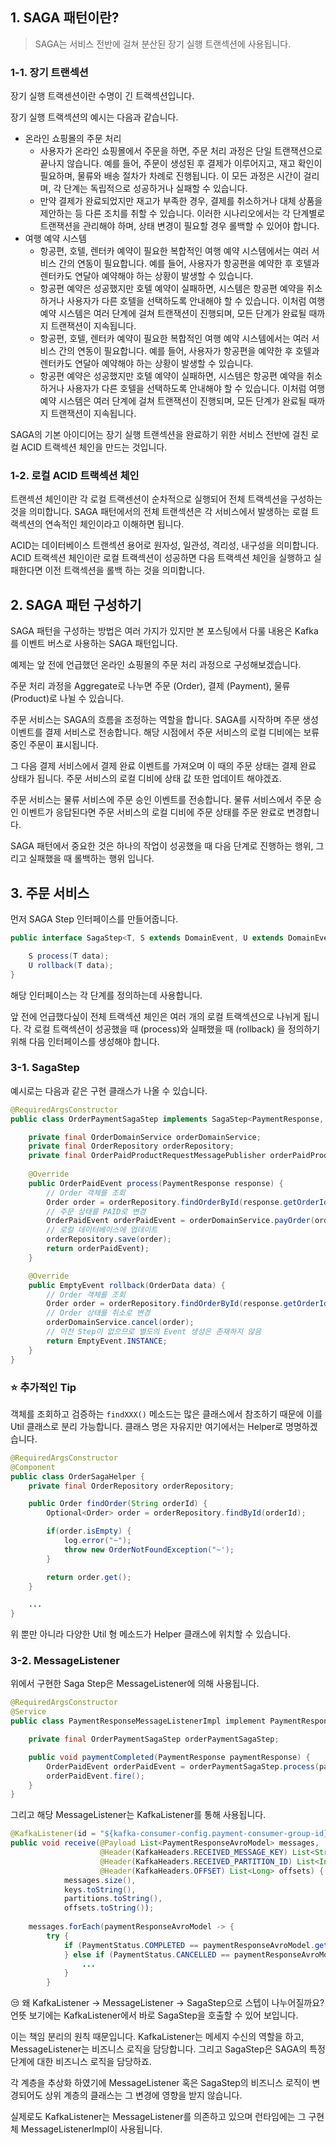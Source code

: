 ## 1. SAGA 패턴이란?
> SAGA는 서비스 전반에 걸쳐 분산된 장기 실행 트랜섹션에 사용됩니다.

### 1-1. 장기 트랜섹션 
장기 실행 트랙센션이란 수명이 긴 트랙섹션입니다. 

장기 실행 트랙섹션의 예시는 다음과 같습니다.
- 온라인 쇼핑몰의 주문 처리
    - 사용자가 온라인 쇼핑몰에서 주문을 하면, 주문 처리 과정은 단일 트랜잭션으로 끝나지 않습니다. 예를 들어, 주문이 생성된 후 결제가 이루어지고, 재고 확인이 필요하며, 물류와 배송 절차가 차례로 진행됩니다. 이 모든 과정은 시간이 걸리며, 각 단계는 독립적으로 성공하거나 실패할 수 있습니다.
    - 만약 결제가 완료되었지만 재고가 부족한 경우, 결제를 취소하거나 대체 상품을 제안하는 등 다른 조치를 취할 수 있습니다. 이러한 시나리오에서는 각 단계별로 트랜잭션을 관리해야 하며, 상태 변경이 필요할 경우 롤백할 수 있어야 합니다.
- 여행 예약 시스템
    - 항공편, 호텔, 렌터카 예약이 필요한 복합적인 여행 예약 시스템에서는 여러 서비스 간의 연동이 필요합니다. 예를 들어, 사용자가 항공편을 예약한 후 호텔과 렌터카도 연달아 예약해야 하는 상황이 발생할 수 있습니다.
    - 항공편 예약은 성공했지만 호텔 예약이 실패하면, 시스템은 항공편 예약을 취소하거나 사용자가 다른 호텔을 선택하도록 안내해야 할 수 있습니다. 이처럼 여행 예약 시스템은 여러 단계에 걸쳐 트랜잭션이 진행되며, 모든 단계가 완료될 때까지 트랜잭션이 지속됩니다.
    - 항공편, 호텔, 렌터카 예약이 필요한 복합적인 여행 예약 시스템에서는 여러 서비스 간의 연동이 필요합니다. 예를 들어, 사용자가 항공편을 예약한 후 호텔과 렌터카도 연달아 예약해야 하는 상황이 발생할 수 있습니다.
    - 항공편 예약은 성공했지만 호텔 예약이 실패하면, 시스템은 항공편 예약을 취소하거나 사용자가 다른 호텔을 선택하도록 안내해야 할 수 있습니다. 이처럼 여행 예약 시스템은 여러 단계에 걸쳐 트랜잭션이 진행되며, 모든 단계가 완료될 때까지 트랜잭션이 지속됩니다.

SAGA의 기본 아이디어는 장기 실행 트랜섹션을 완료하기 위한 서비스 전반에 걸친 로컬 ACID 트랙섹션 체인을 만드는 것입니다.

### 1-2. 로컬 ACID 트랙섹션 체인 
트랜섹션 체인이란 각 로컬 트랙센션이 순차적으로 실행되어 전체 트랙섹션을 구성하는 것을 의미합니다. SAGA 패턴에서의 전체 트랜섹션은 각 서비스에서 발생하는 로컬 트랙섹션의 연속적인 체인이라고 이해하면 됩니다. 

ACID는 데이터베이스 트랜섹션 용어로 원자성, 일관성, 격리성, 내구성을 의미합니다. ACID 트랙섹션 체인이란 로컬 트랙섹션이 성공하면 다음 트랙섹션 체인을 실행하고 실패한다면 이전 트랙섹션을 롤백 하는 것을 의미합니다. 

## 2. SAGA 패턴 구성하기 
SAGA 패턴을 구성하는 방법은 여러 가지가 있지만 본 포스팅에서 다룰 내용은 Kafka를 이벤트 버스로 사용하는 SAGA 패턴입니다. 

예제는 앞 전에 언급했던 온라인 쇼핑몰의 주문 처리 과정으로 구성해보겠습니다. 

주문 처리 과정을 Aggregate로 나누면 주문 (Order), 결제 (Payment), 물류 (Product)로 나뉠 수 있습니다. 

주문 서비스는 SAGA의 흐름을 조정하는 역할을 합니다. 
SAGA를 시작하며 주문 생성 이벤트를 결제 서비스로 전송합니다. 해당 시점에서 주문 서비스의 로컬 디비에는 보류 중인 주문이 표시됩니다. 

그 다음 결제 서비스에서 결제 완료 이벤트를 가져오며 이 때의 주문 상태는 결제 완료 상태가 됩니다. 주문 서비스의 로컬 디비에 상태 값 또한 업데이트 해야겠죠. 

주문 서비스는 물류 서비스에 주문 승인 이벤트를 전송합니다. 물류 서비스에서 주문 승인 이벤트가 응답된다면 주문 서비스의 로컬 디비에 주문 상태를 주문 완료로 변경합니다.  

SAGA 패턴에서 중요한 것은 하나의 작업이 성공했을 때 다음 단계로 진행하는 행위, 그리고 실패했을 때 롤백하는 행위 입니다. 

## 3. 주문 서비스 
먼저 SAGA Step 인터페이스를 만들어줍니다. 
```java
public interface SagaStep<T, S extends DomainEvent, U extends DomainEvent> {

	S process(T data);
	U rollback(T data);
}
```

해당 인터페이스는 각 단계를 정의하는데 사용합니다. 

앞 전에 언급했다싶이 전체 트랙섹션 체인은 여러 개의 로컬 트랙섹션으로 나뉘게 됩니다. 각 로컬 트랙섹션이 성공했을 때 (process)와 실패했을 때 (rollback) 을 정의하기 위해 다음 인터페이스를 생성해야 합니다. 

### 3-1. SagaStep 
예시로는 다음과 같은 구현 클래스가 나올 수 있습니다. 
```java
@RequiredArgsConstructor
public class OrderPaymentSagaStep implements SagaStep<PaymentResponse, OrderPaidEvent, EmptyEvent> {

	private final OrderDomainService orderDomainService;
	private final OrderRepository orderRepository;
	private final OrderPaidProductRequestMessagePublisher orderPaidProductRequestMessagePublisher; 
	
    @Override
    public OrderPaidEvent process(PaymentResponse response) {
	    // Order 객체를 조회 
		Order order = orderRepository.findOrderById(response.getOrderId);
		// 주문 상태를 PAID로 변경 
        OrderPaidEvent orderPaidEvent = orderDomainService.payOrder(order);
        // 로컬 데이터베이스에 업데이트 
        orderRepository.save(order);
        return orderPaidEvent);
    }

    @Override
    public EmptyEvent rollback(OrderData data) {
	    // Order 객체를 조회 
		Order order = orderRepository.findOrderById(response.getOrderId);
		// Order 상태를 취소로 변경
		orderDomainService.cancel(order);
		// 이전 Step이 없으므로 별도의 Event 생성은 존재하지 않음 
        return EmptyEvent.INSTANCE;
    }
}
```

### ⭐️ 추가적인 Tip
객체를 조회하고 검증하는 `findXXX()` 메소드는 많은 클래스에서 참조하기 때문에 이를 Util 클래스로 분리 가능합니다. 클래스 명은 자유지만 여기에서는 Helper로 명명하겠습니다. 
```java
@RequiredArgsConstructor 
@Component
public class OrderSagaHelper {
	private final OrderRepository orderRepository; 

	public Order findOrder(String orderId) {
		Optional<Order> order = orderRepository.findById(orderId);

		if(order.isEmpty) {
			log.error("~");
			throw new OrderNotFoundException("~');
		}

		return order.get();
	}

	...
}
```

위 뿐만 아니라 다양한 Util 형 메소드가 Helper 클래스에 위치할 수 있습니다. 

### 3-2. MessageListener
위에서 구현한 Saga Step은 MessageListener에 의해 사용됩니다. 
```java
@RequiredArgsConstructor 
@Service 
public class PaymentResponseMessageListenerImpl implement PaymentResponseMessageListener {

	private final OrderPaymentSagaStep orderPaymentSagaStep;

	public void paymentCompleted(PaymentResponse paymentResponse) {
		OrderPaidEvent orderPaidEvent = orderPaymentSagaStep.process(paymentResponse);
		orderPaidEvent.fire();
	}
}
```

그리고 해당 MessageListener는 KafkaListener를 통해 사용됩니다.
```java
@KafkaListener(id = "${kafka-consumer-config.payment-consumer-group-id}", topics = "${order-service.payment-response-topic-name}")  
public void receive(@Payload List<PaymentResponseAvroModel> messages,  
                    @Header(KafkaHeaders.RECEIVED_MESSAGE_KEY) List<String> keys,  
                    @Header(KafkaHeaders.RECEIVED_PARTITION_ID) List<Integer> partitions,  
                    @Header(KafkaHeaders.OFFSET) List<Long> offsets) {  
            messages.size(),  
            keys.toString(),  
            partitions.toString(),  
            offsets.toString());  
  
    messages.forEach(paymentResponseAvroModel -> {  
        try {  
            if (PaymentStatus.COMPLETED == paymentResponseAvroModel.getPaymentStatus()) {                  paymentResponseMessageListener.paymentCompleted(paymentResponseAvroModel);  
            } else if (PaymentStatus.CANCELLED == paymentResponseAvroModel.getPaymentStatus(){
	            ...
            }  
        }
```

😒 왜 KafkaListener -> MessageListener -> SagaStep으로 스텝이 나누어질까요? 언뜻 보기에는 KafkaListener에서 바로 SagaStep을 호출할 수 있어 보입니다. 

이는 책임 분리의 원칙 때문입니다. 
KafkaListener는 메세지 수신의 역할을 하고, MessageListener는 비즈니스 로직을 담당합니다. 그리고 SagaStep은 SAGA의 특정 단계에 대한 비즈니스 로직을 담당하죠.

각 계층을 추상화 하였기에 MessageListener 혹은 SagaStep의 비즈니스 로직이 변경되어도 상위 계층의 클래스는 그 변경에 영향을 받지 않습니다.

실제로도 KafkaListener는 MessageListener를 의존하고 있으며 런타임에는 그 구현체 MessageListenerImpl이 사용됩니다. 